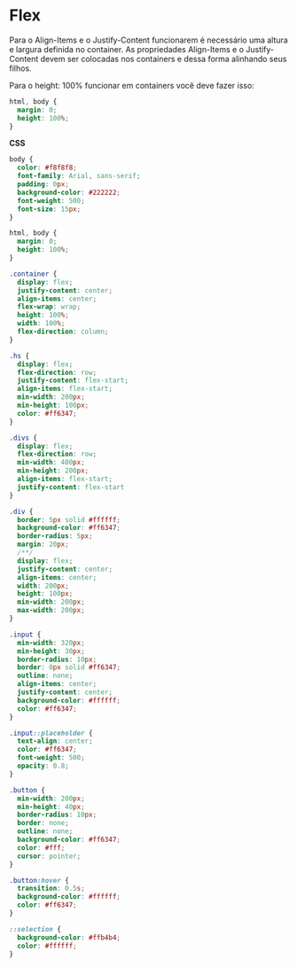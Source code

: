# Flex

Para o Align-Items e o Justify-Content funcionarem é necessário uma altura e largura definida no container.
As propriedades Align-Items e o Justify-Content devem ser colocadas nos containers e dessa forma alinhando seus filhos.

Para o height: 100% funcionar em containers você deve fazer isso:

```css
html, body {
  margin: 0;
  height: 100%;
}
```

**CSS**

```css
body {
  color: #f8f8f8;
  font-family: Arial, sans-serif;
  padding: 0px;
  background-color: #222222;
  font-weight: 500;
  font-size: 15px;
}

html, body {
  margin: 0;
  height: 100%;
}

.container {
  display: flex;
  justify-content: center;
  align-items: center;
  flex-wrap: wrap;
  height: 100%;
  width: 100%;
  flex-direction: column;
}

.hs {
  display: flex;
  flex-direction: row;
  justify-content: flex-start;
  align-items: flex-start;
  min-width: 200px;
  min-height: 100px;
  color: #ff6347;
}

.divs {
  display: flex;
  flex-direction: row;
  min-width: 400px;
  min-height: 200px;
  align-items: flex-start;
  justify-content: flex-start
}

.div {
  border: 5px solid #ffffff;
  background-color: #ff6347;
  border-radius: 5px;
  margin: 20px;
  /**/
  display: flex;
  justify-content: center;
  align-items: center;
  width: 200px;
  height: 100px;
  min-width: 200px;
  max-width: 200px;
}

.input {
  min-width: 320px;
  min-height: 30px;
  border-radius: 10px;
  border: 0px solid #ff6347;
  outline: none;
  align-items: center;
  justify-content: center;
  background-color: #ffffff;
  color: #ff6347;
}

.input::placeholder {
  text-align: center;
  color: #ff6347;
  font-weight: 500;
  opacity: 0.8;
}

.button {
  min-width: 200px;
  min-height: 40px;
  border-radius: 10px;
  border: none;
  outline: none;
  background-color: #ff6347;
  color: #fff;
  cursor: pointer;
}

.button:hover {
  transition: 0.5s;
  background-color: #ffffff;
  color: #ff6347;
}

::selection {
  background-color: #ffb4b4;
  color: #ffffff;
}
```